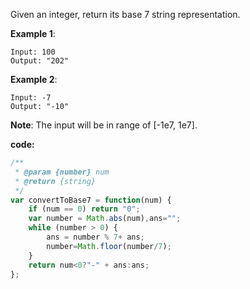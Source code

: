 Given an integer, return its base 7 string representation.

**Example 1**:
```
Input: 100
Output: "202"
```
**Example 2**:
```
Input: -7
Output: "-10"
```
**Note**: The input will be in range of [-1e7, 1e7].

**code:**

```js
/**
 * @param {number} num
 * @return {string}
 */
var convertToBase7 = function(num) {
    if (num == 0) return "0";
    var number = Math.abs(num),ans="";
	while (number > 0) {
		ans = number % 7+ ans;
		number=Math.floor(number/7);
	}
    return num<0?"-" + ans:ans;
};

```